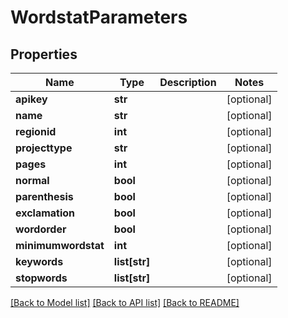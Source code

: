 # WordstatParameters

## Properties
Name | Type | Description | Notes
------------ | ------------- | ------------- | -------------
**apikey** | **str** |  | [optional] 
**name** | **str** |  | [optional] 
**regionid** | **int** |  | [optional] 
**projecttype** | **str** |  | [optional] 
**pages** | **int** |  | [optional] 
**normal** | **bool** |  | [optional] 
**parenthesis** | **bool** |  | [optional] 
**exclamation** | **bool** |  | [optional] 
**wordorder** | **bool** |  | [optional] 
**minimumwordstat** | **int** |  | [optional] 
**keywords** | **list[str]** |  | [optional] 
**stopwords** | **list[str]** |  | [optional] 

[[Back to Model list]](../README.md#documentation-for-models) [[Back to API list]](../README.md#documentation-for-api-endpoints) [[Back to README]](../README.md)

